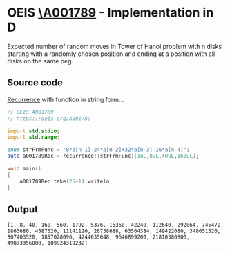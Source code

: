 # OEIS [\A001789](https://oeis.org/A001789) - Implementation in D

Expected number of random moves in Tower of Hanoi problem with n disks starting with a randomly chosen position and ending at a position with all disks on the same peg.

## Source code

[Recurrence](https://dlang.org/library/std/range/recurrence.html) with function in string form...

```d
// OEIS A001789
// https://oeis.org/A001789

import std.stdio;
import std.range;

enum strFrmFunc = "8*a[n-1]-24*a[n-2]+32*a[n-3]-16*a[n-4]";
auto a001789Rec = recurrence!(strFrmFunc)(1uL,8uL,40uL,160uL);

void main()
{
	a001789Rec.take(25+1).writeln;
}
```

## Output


```text
[1, 8, 40, 160, 560, 1792, 5376, 15360, 42240, 112640, 292864, 745472, 1863680, 4587520, 11141120, 26738688, 63504384, 149422080, 348651520, 807403520, 1857028096, 4244635648, 9646899200, 21810380800, 49073356800, 109924319232]
```